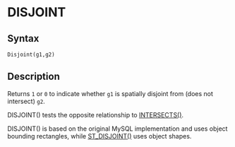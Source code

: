 # DISJOINT

## Syntax

```sql
Disjoint(g1,g2)
```

## Description

Returns `1` or `0` to indicate whether `g1` is spatially disjoint from
(does not intersect) `g2`.

DISJOINT() tests the opposite relationship to [INTERSECTS()](/sql-statements-structure/geographic-geometric-features/geometry-relations/intersects).

DISJOINT() is based on the original MySQL implementation and uses object bounding rectangles, while [ST_DISJOINT()](/sql-statements-structure/geographic-geometric-features/geometry-relations/st_disjoint) uses object shapes.